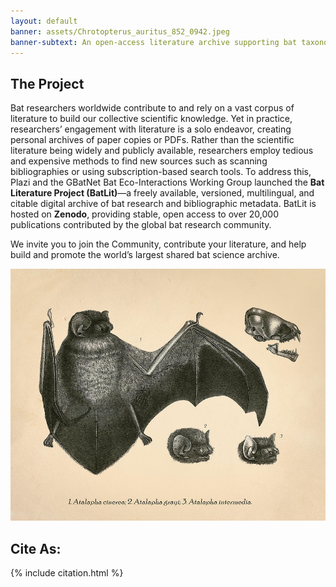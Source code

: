 ```yaml
---
layout: default
banner: assets/Chrotopterus_auritus_852_0942.jpeg
banner-subtext: An open-access literature archive supporting bat taxonomy, ecology, and conservation. 
---
```


## The Project

Bat researchers worldwide contribute to and rely on a vast corpus of literature to build our collective scientific knowledge. Yet in practice, researchers’ engagement with literature is a solo endeavor, creating personal archives of paper copies or PDFs. Rather than the scientific literature being widely and publicly available, researchers employ tedious and expensive methods to find new sources such as scanning bibliographies or using subscription-based search tools. 
To address this, Plazi and the GBatNet Bat Eco-Interactions Working Group launched the **Bat Literature Project (BatLit)**—a freely available, versioned, multilingual, and citable digital archive of bat research and bibliographic metadata. BatLit is hosted on **Zenodo**, providing stable, open access to over 20,000 publications contributed by the global bat research community.

We invite you to join the Community, contribute your literature, and help build and promote the world’s largest shared bat science archive.

<img class="img-inline img-inline-larger" src="assets/vintage-bat-anatomy-patrycja-polechonska.jpg"/>

## Cite As: 

{% include citation.html %}
